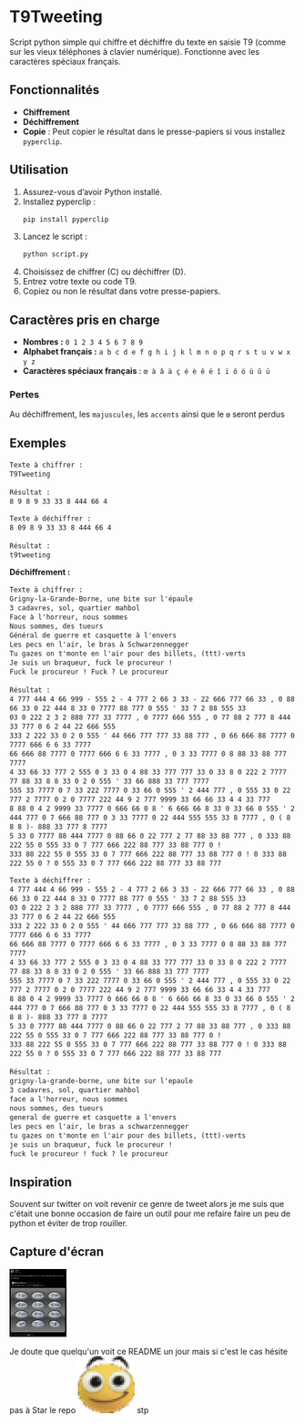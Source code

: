 # T9Tweeting

Script python simple qui chiffre et déchiffre du texte en saisie T9 (comme sur les vieux téléphones à clavier numérique). Fonctionne avec les caractères spéciaux français.

## Fonctionnalités

- **Chiffrement**
- **Déchiffrement**
- **Copie** : Peut copier le résultat dans le presse-papiers si vous installez `pyperclip`.

## Utilisation

1. Assurez-vous d’avoir Python installé.
2. Installez pyperclip :
   ```sh
   pip install pyperclip
   ```
3. Lancez le script :
   ```sh
   python script.py
   ```
4. Choisissez de chiffrer (C) ou déchiffrer (D).
5. Entrez votre texte ou code T9.
6. Copiez ou non le résultat dans votre presse-papiers.

## Caractères pris en charge

- **Nombres :** `0 1 2 3 4 5 6 7 8 9`
- **Alphabet français :** `a b c d e f g h i j k l m n o p q r s t u v w x y z`
- **Caractères spéciaux français** : `œ à â ä ç é è ê ë î ï ô ö ù û ü`

### Pertes
Au déchiffrement, les `majuscules`, les `accents` ainsi que le `œ` seront perdus

## Exemples

```
Texte à chiffrer :
T9Tweeting

Résultat :
8 9 8 9 33 33 8 444 66 4
```
```
Texte à déchiffrer :
8 09 8 9 33 33 8 444 66 4

Résultat :
t9tweeting
```

**Déchiffrement :**
```
Texte à chiffrer :
Grigny-la-Grande-Borne, une bite sur l'épaule
3 cadavres, sol, quartier mahbol
Face à l'horreur, nous sommes
Nous sommes, des tueurs
Général de guerre et casquette à l'envers
Les pecs en l'air, le bras à Schwarzennegger
Tu gazes on t'monte en l'air pour des billets, (ttt)-verts
Je suis un braqueur, fuck le procureur !
Fuck le procureur ! Fuck ? Le procureur

Résultat :
4 777 444 4 66 999 - 555 2 - 4 777 2 66 3 33 - 22 666 777 66 33 , 0 88 66 33 0 22 444 8 33 0 7777 88 777 0 555 ' 33 7 2 88 555 33
03 0 222 2 3 2 888 777 33 7777 , 0 7777 666 555 , 0 77 88 2 777 8 444 33 777 0 6 2 44 22 666 555
333 2 222 33 0 2 0 555 ' 44 666 777 777 33 88 777 , 0 66 666 88 7777 0 7777 666 6 6 33 7777
66 666 88 7777 0 7777 666 6 6 33 7777 , 0 3 33 7777 0 8 88 33 88 777 7777
4 33 66 33 777 2 555 0 3 33 0 4 88 33 777 777 33 0 33 8 0 222 2 7777 77 88 33 8 8 33 0 2 0 555 ' 33 66 888 33 777 7777
555 33 7777 0 7 33 222 7777 0 33 66 0 555 ' 2 444 777 , 0 555 33 0 22 777 2 7777 0 2 0 7777 222 44 9 2 777 9999 33 66 66 33 4 4 33 777
8 88 0 4 2 9999 33 7777 0 666 66 0 8 ' 6 666 66 8 33 0 33 66 0 555 ' 2 444 777 0 7 666 88 777 0 3 33 7777 0 22 444 555 555 33 8 7777 , 0 ( 8 8 8 )- 888 33 777 8 7777
5 33 0 7777 88 444 7777 0 88 66 0 22 777 2 77 88 33 88 777 , 0 333 88 222 55 0 555 33 0 7 777 666 222 88 777 33 88 777 0 !
333 88 222 55 0 555 33 0 7 777 666 222 88 777 33 88 777 0 ! 0 333 88 222 55 0 ? 0 555 33 0 7 777 666 222 88 777 33 88 777
```
```
Texte à déchiffrer :
4 777 444 4 66 999 - 555 2 - 4 777 2 66 3 33 - 22 666 777 66 33 , 0 88 66 33 0 22 444 8 33 0 7777 88 777 0 555 ' 33 7 2 88 555 33
03 0 222 2 3 2 888 777 33 7777 , 0 7777 666 555 , 0 77 88 2 777 8 444 33 777 0 6 2 44 22 666 555
333 2 222 33 0 2 0 555 ' 44 666 777 777 33 88 777 , 0 66 666 88 7777 0 7777 666 6 6 33 7777
66 666 88 7777 0 7777 666 6 6 33 7777 , 0 3 33 7777 0 8 88 33 88 777 7777
4 33 66 33 777 2 555 0 3 33 0 4 88 33 777 777 33 0 33 8 0 222 2 7777 77 88 33 8 8 33 0 2 0 555 ' 33 66 888 33 777 7777
555 33 7777 0 7 33 222 7777 0 33 66 0 555 ' 2 444 777 , 0 555 33 0 22 777 2 7777 0 2 0 7777 222 44 9 2 777 9999 33 66 66 33 4 4 33 777
8 88 0 4 2 9999 33 7777 0 666 66 0 8 ' 6 666 66 8 33 0 33 66 0 555 ' 2 444 777 0 7 666 88 777 0 3 33 7777 0 22 444 555 555 33 8 7777 , 0 ( 8 8 8 )- 888 33 777 8 7777
5 33 0 7777 88 444 7777 0 88 66 0 22 777 2 77 88 33 88 777 , 0 333 88 222 55 0 555 33 0 7 777 666 222 88 777 33 88 777 0 !
333 88 222 55 0 555 33 0 7 777 666 222 88 777 33 88 777 0 ! 0 333 88 222 55 0 ? 0 555 33 0 7 777 666 222 88 777 33 88 777

Résultat :
grigny-la-grande-borne, une bite sur l'epaule
3 cadavres, sol, quartier mahbol
face a l'horreur, nous sommes
nous sommes, des tueurs
general de guerre et casquette a l'envers
les pecs en l'air, le bras a schwarzennegger
tu gazes on t'monte en l'air pour des billets, (ttt)-verts
je suis un braqueur, fuck le procureur !
fuck le procureur ! fuck ? le procureur
```

## Inspiration
Souvent sur twitter on voit revenir ce genre de tweet alors je me suis que c'était une bonne occasion de faire un outil pour me refaire faire un peu de python et éviter de trop rouiller.

## Capture d'écran

<img src="./images/t9tweeting.png" alt="Exemple de tweet en T9" width="100px"/>

Je doute que quelqu'un voit ce README un jour mais si c'est le cas hésite pas à Star le repo <img src="./images/aga.png" alt="emote 'aga' de 7tv" width="100px"/> stp